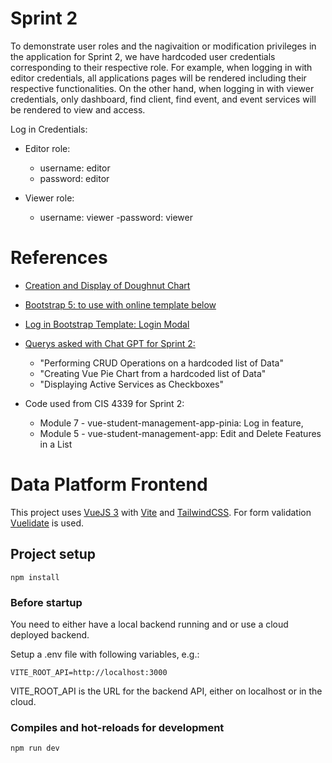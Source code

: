 # Sprint 2

To demonstrate user roles and the nagivaition or modification privileges in the application
for Sprint 2, we have hardcoded user credentials corresponding to their respective role. For example,
when logging in with editor credentials, all applications pages will be rendered including their respective
functionalities. On the other hand, when logging in with viewer credentials, only dashboard, find client,
find event, and event services will be rendered to view and access.

Log in Credentials:
- Editor role:
    - username: editor
    - password: editor

- Viewer role:
    - username: viewer
    -password: viewer


# References

- [Creation and Display of Doughnut Chart](https://www.chartjs.org/docs/latest/samples/other-charts/doughnut.html)

- [Bootstrap 5: to use with online template below](https://getbootstrap.com/)

- [Log in Bootstrap Template: Login Modal](https://mdbootstrap.com/docs/standard/extended/login/)

- [Querys asked with Chat GPT for Sprint 2:](https://openai.com/blog/chatgpt)
    - "Performing CRUD Operations on a hardcoded list of Data"
    - "Creating Vue Pie Chart from a hardcoded list of Data"
    - "Displaying Active Services as Checkboxes"

- Code used from CIS 4339 for Sprint 2:
    - Module 7 - vue-student-management-app-pinia: Log in feature, 
    - Module 5 - vue-student-management-app: Edit and Delete Features in a List


# Data Platform Frontend

This project uses [VueJS 3](https://vuejs.org/) with [Vite](https://vitejs.dev/) and [TailwindCSS](https://tailwindcss.com/).
For form validation [Vuelidate](https://vuelidate-next.netlify.app/) is used.

## Project setup

    npm install

### Before startup

You need to either have a local backend running and or use a cloud deployed backend.

Setup a .env file with following variables, e.g.:

    VITE_ROOT_API=http://localhost:3000

VITE_ROOT_API is the URL for the backend API, either on localhost or in the cloud.

### Compiles and hot-reloads for development

    npm run dev
